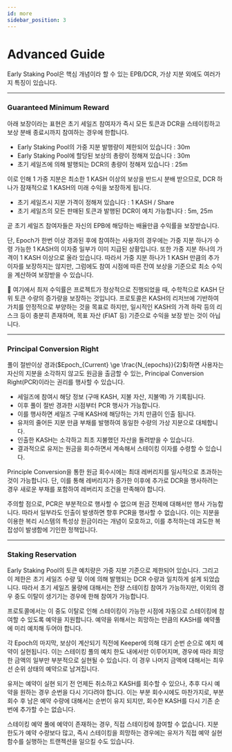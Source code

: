 ```yaml
---
id: more
sidebar_position: 3
---
```


# Advanced Guide

Early Staking Pool은 핵심 개념이라 할 수 있는 EPB/DCR, 가상 지분 외에도 여러가지 특징이 있습니다.

---

### Guaranteed Minimum Reward

아래 보장이라는 표현은 초기 세일즈 참여자가 즉시 모든 토큰과 DCR을 스테이킹하고 보상 분배 종료시까지 참여하는 경우에 한합니다.

+ Early Staking Pool의 가중 지분 발행량이 제한되어 있습니다 : 30m
+ Early Staking Pool에 할당된 보상의 총량이 정해져 있습니다 : 30m
+ 초기 세일즈에 의해 발행되는 DCR의 총량이 정해져 있습니다 : 25m

이로 인해 1 가중 지분은 최소한 1 KASH 이상의 보상을 반드시 분배 받으므로, DCR 하나가 잠재적으로 1 KASH의 미래 수익을 보장하게 됩니다. 

+ 초기 세일즈시 지분 가격이 정해져 있습니다 : 1 KASH / Share
+ 초기 세일즈의 모든 판매된 토큰과 발행된 DCR이 예치 가능합니다 : 5m, 25m

곧 초기 세일즈 참여자들은 자신의 EPB에 해당하는 배율만큼 수익률을 보장받습니다.

단, Epoch가 한번 이상 경과된 후에 참여하는 사용자의 경우에는 가중 지분 하나가 수령 가능한 1 KASH의 이자중 일부가 이미 지급된 상황입니다. 또한 가중 지분 하나의 가격이 1 KASH 이상으로 올라 있습니다. 따라서 가중 지분 하나가 1 KASH 만큼의 추가 이자를 보장하지는 않지만, 그럼에도 참여 시점에 따른 잔여 보상을 기준으로 최소 수익을 계산하여 보장받을 수 있습니다.

📌 여기에서 최저 수익률은 프로젝트가 정상적으로 진행되었을 때, 수학적으로 KASH 단위 토큰 수량의 증가량을 보장하는 것입니다. 프로토콜은 KASH의 리저브에 기반하여 가치를 안정적으로 부양하는 것을 목표로 하지만, 일시적인 KASH의 가격 하락 등의 리스크 등이 충분히 존재하며, 목표 자산 (FIAT 등) 기준으로 수익을 보장 받는 것이 아닙니다.

---

### Principal Conversion Right

풀이 절반이상 경과($Epoch_{Current} \ge \frac{N_{epochs}}{2}$)하면 사용자는 자신의 지분을 소각하지 않고도 원금을 출금할 수 있는, Principal Conversion Right(PCR)이라는 권리를 행사할 수 있습니다.

+ 세일즈에 참여시 해당 정보 (구매 KASH, 지불 자산, 지불액) 가 기록됩니다.
+ 이후 풀이 절반 경과한 시점부터 PCR 행사가 가능합니다.
+ 이를 행사하면 세일즈 구매 KASH에 해당하는 가치 만큼이 인출 됩니다.
+ 유저의 줄어든 지분 만큼 부채를 발행하여 동일한 수량의 가상 지분으로 대체합니다.
+ 인출한 KASH는 소각하고 최초 지불했던 자산을 돌려받을 수 있습니다.
+ 결과적으로 유저는 원금을 회수하면서 계속해서 스테이킹 이자를 수령할 수 있습니다.

Principle Conversion을 통한 원금 회수시에는 최대 레버리지를 일시적으로 초과하는 것이 가능합니다. 단, 이를 통해 레버리지가 증가한 이후에 추가로 DCR을 행사하려는 경우 새로운 부채를 포함하여 레버리지 조건을 만족해야 합니다.

주의할 점으로, PCR은 부분적으로 행사할 수 없으며 원금 전체에 대해서만 행사 가능합니다. 따라서 일부라도 인출이 발생하면 향후 PCR을 행사할 수 없습니다. 이는 지분을 이용한 복리 시스템의 특성상 원금이라는 개념이 모호하고, 이를 추적하는데 과도한 복잡성이 발생함에 기인한 정책입니다. 

---

### Staking Reservation

Early Staking Pool의 토큰 예치량은 가중 지분 기준으로 제한되어 있습니다. 그리고 이 제한은 초기 세일즈 수량 및 이에 의해 발행되는 DCR 수량과 일치하게 설계 되었습니다. 따라서 초기 세일즈 물량에 대해서는 전량 스테이킹 참여가 가능하지만, 이외의 경우 중도 이탈이 생기기는 경우에 한해 참여가 가능합니다.

프로토콜에서는 이 중도 이탈로 인해 스테이킹이 가능한 시점에 자동으로 스테이킹에 참여할 수 있도록 예약을 지원합니다. 예약을 위해서는 희망하는 만큼의 KASH를 예약풀에 미리 예치해 두어야 합니다. 

각 Epoch의 마지막, 보상이 계산되기 직전에 Keeper에 의해 대기 순번 순으로 예치 예약이 실현됩니다. 이는 스테이킹 풀의 예치 한도 내에서만 이루어지며, 경우에 따라 희망한 금액의 일부만 부분적으로 실현될 수 있습니다. 이 경우 나머지 금액에 대해서는 최우선 순위 상태의 예약으로 남겨집니다.

유저는 예약이 실현 되기 전 언제든 취소하고 KASH를 회수할 수 있으나, 추후 다시 예약을 원하는 경우 순번을 다시 기다려야 합니다. 이는 부분 회수시에도 마찬가지로, 부분 회수 후 남은 예약 수량에 대해서는 순번이 유지 되지만, 회수한 KASH를 다시 기존 순번에 추가할 수는 없습니다.

스테이킹 예약 풀에 예약이 존재하는 경우, 직접 스테이킹에 참여할 수 없습니다. 지분 한도가 예약 수량보다 많고, 즉시 스테이킹을 희망하는 경우에는 유저가 직접 예약 실현 함수를 실행하는 트랜젝션을 일으킬 수도 있습니다.
